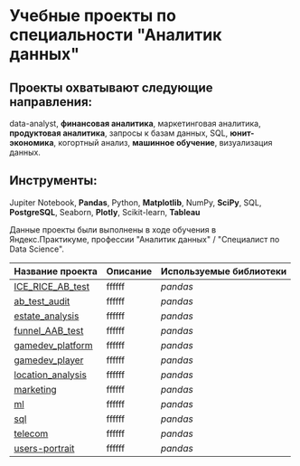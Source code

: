 # Учебные проекты по специальности "Аналитик данных"
 
## Проекты охватывают следующие направления:
data-analyst, **финансовая аналитика**, маркетинговая аналитика, **продуктовая аналитика**, запросы к базам данных, SQL, **юнит-экономика**, когортный анализ, **машинное обучение**, визуализация данных.

## Инструменты:
Jupiter Notebook, **Pandas**, Python, **Matplotlib**, NumPy, **SciPy**, SQL, **PostgreSQL**, Seaborn, **Plotly**, Scikit-learn, **Tableau**


Данные проекты были выполнены в ходе обучения в Яндекс.Практикуме, профессии "Аналитик данных" / "Специалист по Data Science".

| Название проекта | Описание | Используемые библиотеки | 
| :---------------------- | :---------------------- | :---------------------- |
| [ICE_RICE_AB_test](ICE_RICE_AB_test) | ffffff| *pandas* |
|[ab_test_audit](ab_test_audit) | ffffff| *pandas* |
|[estate_analysis](estate_analysis) | ffffff| *pandas* |
|[funnel_AAB_test](funnel_AAB_test) | ffffff| *pandas* |
|[gamedev_platform](gamedev_platform) | ffffff| *pandas* |
|[gamedev_player](gamedev_player) | ffffff| *pandas* |
|[location_analysis](location_analysis) | ffffff| *pandas* |
|[marketing](marketing) | ffffff| *pandas* |
| [ml](ml) | ffffff| *pandas* |
|[sql](sql) | ffffff| *pandas* |
|[telecom](telecom) | ffffff| *pandas* |
|[users-portrait](users-portrait) | ffffff| *pandas* |
